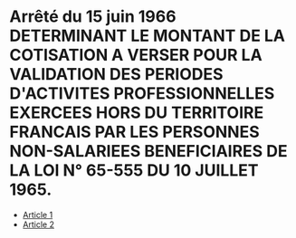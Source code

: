 # Arrêté du 15 juin 1966 DETERMINANT LE MONTANT DE LA COTISATION A VERSER POUR LA VALIDATION DES PERIODES D'ACTIVITES PROFESSIONNELLES EXERCEES HORS DU TERRITOIRE FRANCAIS PAR LES PERSONNES NON-SALARIEES BENEFICIAIRES DE LA LOI N° 65-555 DU 10 JUILLET 1965.

- [Article 1](article-1.md)
- [Article 2](article-2.md)
